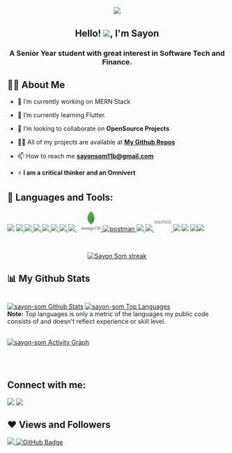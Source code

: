 


<p align="center">
<img src="https://media1.giphy.com/media/jTNG3RF6EwbkpD4LZx/giphy.gif?cid=ecf05e47dt8hylq74g6lp2x7q6ldquiiuzif6rj8g9yk8ibx&rid=giphy.gif&ct=g"/>
</p>
<h2 align="center">Hello! <img src="https://github.com/TheDudeThatCode/TheDudeThatCode/blob/master/Assets/Hi.gif?raw=true"/>, I'm Sayon</h2>
<h3 align="center">A Senior Year student with great interest in Software Tech and Finance.</h3>


## 🙋‍♂️ About Me

- 🔭 I’m currently working on MERN Stack 

- 🌱 I’m currently learning Flutter.

- 👯 I’m looking to collaborate on **OpenSource Projects**

- 👨‍💻 All of my projects are available at **[My Github Repos](https://github.com/sayon-som)**

- 📫 How to reach me **sayonsom11b@gmail.com**

- ⚡ **I am a critical thinker and an Omnivert**

## 🚀 Languages and Tools:

<p align="left"> 
   <img src="https://img.icons8.com/color/48/000000/c-plus-plus-logo.png"/>
    <a href="https://reactjs.org/" target="_blank"> <img src="https://img.icons8.com/color/48/000000/react-native.png"/> </a>  
    <a href="https://developer.mozilla.org/en-US/docs/Web/JavaScript" target="_blank"> <img src="https://img.icons8.com/color/48/000000/javascript.png"/> </a> 
    <a href="https://www.w3.org/html/" target="_blank"> <img src="https://img.icons8.com/color/48/000000/html-5.png"/> </a> 
    <a href="https://www.w3schools.com/css/" target="_blank"> <img src="https://img.icons8.com/color/48/000000/css3.png"/> </a> 
    <a href="https://getbootstrap.com" target="_blank"> <img src="https://img.icons8.com/color/48/000000/bootstrap.png"/> </a> 
    <a href="https://www.python.org" target="_blank"> <img src="https://img.icons8.com/color/48/000000/python.png"/> </a> 
    <a style="padding-right:8px;" href="https://nodejs.org" target="_blank"> <img src="https://img.icons8.com/color/48/000000/nodejs.png"/> </a> 
    <a href="https://www.mongodb.com/" target="_blank"> <img src="https://raw.githubusercontent.com/devicons/devicon/master/icons/mongodb/mongodb-original-wordmark.svg" alt="mongodb" width="48" height="48"/> </a> 
    <a href="https://postman.com" target="_blank"> <img src="https://www.vectorlogo.zone/logos/getpostman/getpostman-icon.svg" alt="postman" width="45" height="45"/> </a>   
    <a href="https://git-scm.com/" target="_blank"> <img src="https://img.icons8.com/color/48/000000/git.png"/> </a> 
    <a href="https://redux.js.org" target="_blank"> <img src="https://img.icons8.com/color/48/000000/redux.png"/> </a>
    <a href="https://expressjs.com" target="_blank"> <img src="https://raw.githubusercontent.com/devicons/devicon/master/icons/express/express-original-wordmark.svg" alt="express" width="40" height="40"/> </a>
    <img src="https://img.icons8.com/color/48/000000/java-coffee-cup-logo--v1.png"/>
    <img src="https://img.icons8.com/color/48/000000/kotlin.png"/>
    <img src="https://img.icons8.com/color/48/000000/azure-1.png"/><img src="https://img.icons8.com/color/48/000000/google-cloud-platform.png"/>
    
</p>

<!-- [![React Badge](https://img.shields.io/badge/-React-61DBFB?style=for-the-badge&labelColor=black&logo=react&logoColor=61DBFB)](#)  [![Javascript Badge](https://img.shields.io/badge/-Javascript-F0DB4F?style=for-the-badge&labelColor=black&logo=javascript&logoColor=F0DB4F)](#) [![Typescript Badge](https://img.shields.io/badge/-Typescript-007acc?style=for-the-badge&labelColor=black&logo=typescript&logoColor=007acc)](#) [![Nodejs Badge](https://img.shields.io/badge/-Nodejs-3C873A?style=for-the-badge&labelColor=black&logo=node.js&logoColor=3C873A)](#) [![GraphQL Badge](https://img.shields.io/badge/-GraphQl-e535ab?style=for-the-badge&labelColor=black&logo=node.js&logoColor=e535ab)](#) -->
<br/>

<p align="center">
    <a href="https://github.com/sayon-som/github-readme-streak-stats">
        <img title="🔥 Get streak stats for your profile at git.io/streak-stats" alt="Sayon Som streak" src="https://github-readme-streak-stats.herokuapp.com/?user=sayon-som&theme=black-ice&hide_border=true&stroke=0000&background=060A0CD0"/>
    </a>
</p>

## 📊 My Github Stats

  <br/>
    <a href="https://github.com/sayon-som/github-readme-stats"><img alt="sayon-som Github Stats" src="https://github-readme-stats.vercel.app/api?username=sayon-som&show_icons=true&count_private=true&theme=react&hide_border=true&bg_color=0D1117" /></a>
  <a href="https://github.com/sayon-som/github-readme-stats"><img alt="sayon-som Top Languages" src="https://github-readme-stats.vercel.app/api/top-langs/?username=sayon-som&langs_count=8&count_private=true&layout=compact&theme=react&hide_border=true&bg_color=0D1117" /></a>
  <br/>
  <b>Note:</b> Top languages is only a metric of the languages my public code consists of and doesn't reflect experience or skill level.


<br/>
<br/>

<a href="https://github.com/sayon-som/github-readme-activity-graph"><img alt="sayon-som Activity Graph" src="https://activity-graph.herokuapp.com/graph?username=sayon-som&bg_color=0D1117&color=5BCDEC&line=5BCDEC&point=FFFFFF&hide_border=true" /></a>

<br/>
<br/>

## Connect with me:
<p align="left">

<a href = "https://www.linkedin.com/in/sayon-som-a3a2b91ba/"><img src="https://img.icons8.com/fluent/48/000000/linkedin.png"/></a>
<a href = "https://twitter.com/sayon_som?lang=de"><img src="https://img.icons8.com/fluent/48/000000/twitter.png"/></a>


</p>

## ❤ Views and Followers
<a href="https://github.com/Meghna-DAS/github-profile-views-counter">
    <img src="https://komarev.com/ghpvc/?username=sayon-som">
</a>
<a href="https://github.com/SubhamRaoniar28?tab=followers"><img src="https://img.shields.io/github/followers/sayon-som?label=Followers&style=social" alt="GitHub Badge"></a>
